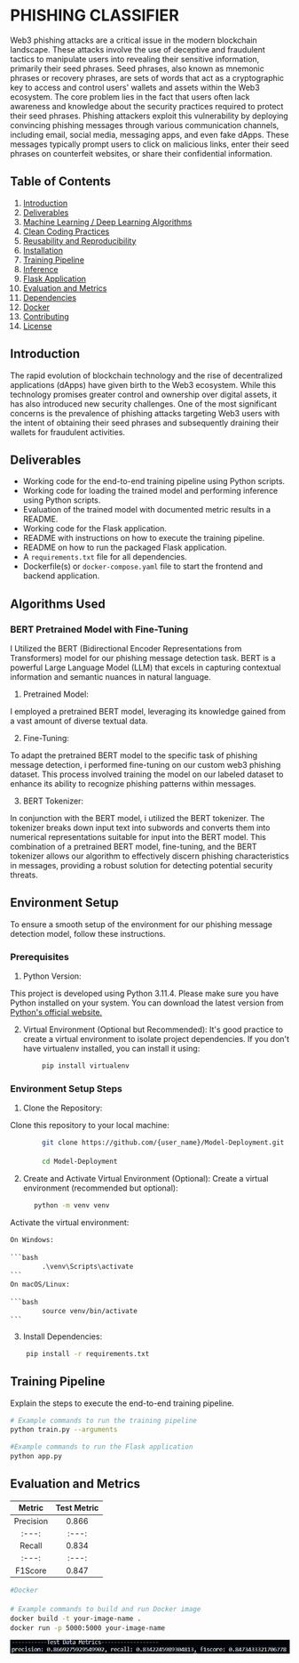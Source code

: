 # PHISHING CLASSIFIER


Web3 phishing attacks are a critical issue in the modern blockchain landscape. These
attacks involve the use of deceptive and fraudulent tactics to manipulate users into revealing
their sensitive information, primarily their seed phrases. Seed phrases, also known as
mnemonic phrases or recovery phrases, are sets of words that act as a cryptographic key to
access and control users' wallets and assets within the Web3 ecosystem.
The core problem lies in the fact that users often lack awareness and knowledge about the
security practices required to protect their seed phrases. Phishing attackers exploit this
vulnerability by deploying convincing phishing messages through various communication
channels, including email, social media, messaging apps, and even fake dApps. These
messages typically prompt users to click on malicious links, enter their seed phrases on
counterfeit websites, or share their confidential information.

## Table of Contents

1. [Introduction](#introduction)
2. [Deliverables](#deliverables)
3. [Machine Learning / Deep Learning Algorithms](#ml-dl-algorithms)
4. [Clean Coding Practices](#clean-coding-practices)
5. [Reusability and Reproducibility](#reusability-and-reproducibility)
6. [Installation](#installation)
7. [Training Pipeline](#training-pipeline)
8. [Inference](#inference)
9. [Flask Application](#flask-application)
10. [Evaluation and Metrics](#evaluation-and-metrics)
11. [Dependencies](#dependencies)
12. [Docker](#docker)
13. [Contributing](#contributing)
14. [License](#license)

## Introduction

The rapid evolution of blockchain technology and the rise of decentralized applications
(dApps) have given birth to the Web3 ecosystem. While this technology promises greater
control and ownership over digital assets, it has also introduced new security challenges.
One of the most significant concerns is the prevalence of phishing attacks targeting Web3
users with the intent of obtaining their seed phrases and subsequently draining their wallets
for fraudulent activities.

## Deliverables

- Working code for the end-to-end training pipeline using Python scripts.
- Working code for loading the trained model and performing inference using Python scripts.
- Evaluation of the trained model with documented metric results in a README.
- Working code for the Flask application.
- README with instructions on how to execute the training pipeline.
- README on how to run the packaged Flask application.
- A `requirements.txt` file for all dependencies.
- Dockerfile(s) or `docker-compose.yaml` file to start the frontend and backend application.

## Algorithms Used

### BERT Pretrained Model with Fine-Tuning

I Utilized the BERT (Bidirectional Encoder Representations from Transformers) model for our phishing message detection task. BERT is a powerful Large Language Model (LLM) that excels in capturing contextual information and semantic nuances in natural language.

1. Pretrained Model:

I employed a pretrained BERT model, leveraging its knowledge gained from a vast amount of diverse textual data.

2. Fine-Tuning:

To adapt the pretrained BERT model to the specific task of phishing message detection, i performed fine-tuning on our custom web3 phishing dataset. This process involved training the model on our labeled dataset to enhance its ability to recognize phishing patterns within messages.

3. BERT Tokenizer:

In conjunction with the BERT model, i utilized the BERT tokenizer. The tokenizer breaks down input text into subwords and converts them into numerical representations suitable for input into the BERT model.
This combination of a pretrained BERT model, fine-tuning, and the BERT tokenizer allows our algorithm to effectively discern phishing characteristics in messages, providing a robust solution for detecting potential security threats.




## Environment Setup

To ensure a smooth setup of the environment for our phishing message detection model, follow these instructions.

### Prerequisites
1. Python Version:

This project is developed using Python 3.11.4. Please make sure you have Python installed on your system. You can download the latest version from [Python's official website.](https://www.python.org/)

2. Virtual Environment (Optional but Recommended):
It's good practice to create a virtual environment to isolate project dependencies. If you don't have virtualenv installed, you can install it using:

```bash
        pip install virtualenv
```

### Environment Setup Steps
1. Clone the Repository:

Clone this repository to your local machine:

```bash
        git clone https://github.com/{user_name}/Model-Deployment.git

        cd Model-Deployment

```
2. Create and Activate Virtual Environment (Optional):
    Create a virtual environment (recommended but optional):
```bash
      python -m venv venv
```

Activate the virtual environment:

    On Windows:

    ```bash
            .\venv\Scripts\activate
    ```      
    On macOS/Linux:

    ```bash
            source venv/bin/activate
    ```   
3. Install Dependencies:

```bash
    pip install -r requirements.txt
```
## Training Pipeline

Explain the steps to execute the end-to-end training pipeline.

```bash
# Example commands to run the training pipeline
python train.py --arguments
```
```bash
#Example commands to run the Flask application
python app.py 
```
## Evaluation and Metrics

|Metric|Test Metric|
|:---:|:---:|
|Precision|	0.866|
|:---:|:---:|
|Recall|	0.834|
|:---:|:---:|
|F1Score|	0.847|



```bash
#Docker

# Example commands to build and run Docker image
docker build -t your-image-name .
docker run -p 5000:5000 your-image-name
```

![Alt text](image.png)
